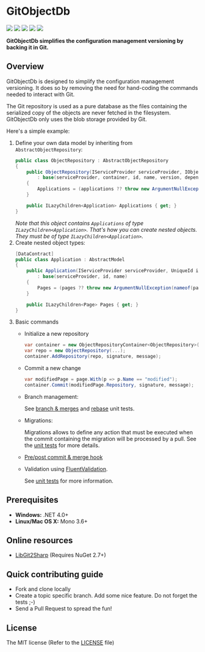 # GitObjectDb

[![](https://ci.appveyor.com/api/projects/status/github/frblondin/gitobjectdb)](https://ci.appveyor.com/project/frblondin/gitobjectdb)
[![](https://sonarcloud.io/api/project_badges/measure?project=GitObjectDb&metric=alert_status)](https://sonarcloud.io/dashboard/index/GitObjectDb)
[![](https://sonarcloud.io/api/project_badges/measure?project=GitObjectDb&metric=bugs)](https://sonarcloud.io/project/issues?id=GitObjectDb&resolved=false&types=BUG)
[![](https://sonarcloud.io/api/project_badges/measure?project=GitObjectDb&metric=coverage)](https://sonarcloud.io/component_measures?id=GitObjectDb&metric=Coverage)
[![](https://sonarcloud.io/api/project_badges/measure?project=GitObjectDb&metric=code_smells)](https://sonarcloud.io/project/issues?id=GitObjectDb&resolved=false&types=CODE_SMELL)

**GitObjectDb simplifies the configuration management versioning by backing it in Git.**

## Overview

GitObjectDb is designed to simplify the configuration management versioning. It does so by removing the need for hand-coding the commands needed to interact with Git.

The Git repository is used as a pure database as the files containing the serialized copy of the objects are never fetched in the filesystem. GitObjectDb only uses the blob storage provided by Git.

Here's a simple example:
1. Define your own data model by inheriting from `AbstractObjectRepository`:
    ```cs
    public class ObjectRepository : AbstractObjectRepository
    {
        public ObjectRepository(IServiceProvider serviceProvider, IObjectRepositoryContainer container, Guid id, string name, Version version, IImmutableList<RepositoryDependency> dependencies, ILazyChildren<IMigration> migrations, ILazyChildren<Application> applications)
            : base(serviceProvider, container, id, name, version, dependencies, migrations)
        {
            Applications = (applications ?? throw new ArgumentNullException(nameof(applications))).AttachToParent(this);
        }
    
        public ILazyChildren<Application> Applications { get; }
    }
    ```
    _Note that this object contains `Applications` of type `ILazyChildren<Application>`. That's how you can create nested objects. They must be of type `ILazyChildren<Application>`._
2. Create nested object types:
    ```cs
    [DataContract]
    public class Application : AbstractModel
    {
        public Application(IServiceProvider serviceProvider, UniqueId id, string name, ILazyChildren<Page> pages)
            : base(serviceProvider, id, name)
        {
            Pages = (pages ?? throw new ArgumentNullException(nameof(pages))).AttachToParent(this);
        }

        public ILazyChildren<Page> Pages { get; }
    }
    ```
3. Basic commands
   - Initialize a new repository
        ```cs
        var container = new ObjectRepositoryContainer<ObjectRepository>(serviceProvider, tempPath);
        var repo = new ObjectRepository(...);
        container.AddRepository(repo, signature, message);
        ```
   - Commit a new change
        ```cs
        var modifiedPage = page.With(p => p.Name == "modified");
        container.Commit(modifiedPage.Repository, signature, message);
        ```
    - Branch management:
        
        See [branch & merges](https://github.com/frblondin/GitObjectDb/blob/master/GitObjectDb.Tests/Models/ObjectRepositoryTests.Branch.cs) and [rebase](https://github.com/frblondin/GitObjectDb/blob/master/GitObjectDb.Tests/Models/ObjectRepositoryTests.Rebase.cs) unit tests.
    - Migrations:
        
        Migrations allows to define any action that must be executed when the commit containing the migration will be processed by a pull. See the [unit tests](https://github.com/frblondin/GitObjectDb/blob/master/GitObjectDb.Tests/Migrations/MigrationTests.cs) for more details.
    - [Pre/post commit & merge hook](https://github.com/frblondin/GitObjectDb/blob/master/GitObjectDb.Tests/Git/Hooks/GitHooksTests.cs)
	- Validation using [FluentValidation](https://github.com/JeremySkinner/FluentValidation).
        
        See [unit tests](https://github.com/frblondin/GitObjectDb/blob/master/GitObjectDb.Tests/Validations/ModelValidationTests.cs) for more information.

## Prerequisites

 - **Windows:** .NET 4.0+
 - **Linux/Mac OS X:** Mono 3.6+

## Online resources

 - [LibGit2Sharp][LibGit2Sharp] (Requires NuGet 2.7+)

 [LibGit2Sharp]: https://github.com/libgit2/libgit2sharp

## Quick contributing guide

 - Fork and clone locally
 - Create a topic specific branch. Add some nice feature. Do not forget the tests ;-)
 - Send a Pull Request to spread the fun!

## License

The MIT license (Refer to the [LICENSE][license] file)

 [license]: https://github.com/frblondin/GitObjectDb/blob/master/LICENSE
